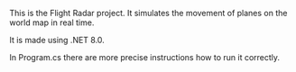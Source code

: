 This is the Flight Radar project. It simulates the movement of planes on the world map in real time.

It is made using .NET 8.0.

In Program.cs there are more precise instructions how to run it correctly.
